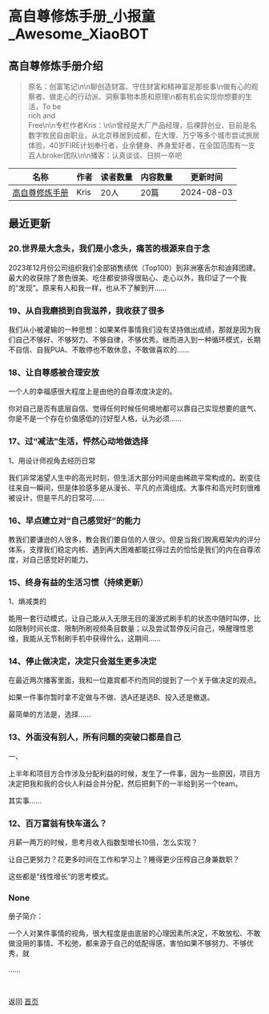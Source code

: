 # 高自尊修炼手册_小报童_Awesome_XiaoBOT

## 高自尊修炼手册介绍
> 原名：创富笔记\n\n聊创造财富、守住财富和精神富足那些事\n做有心的观察者、做走心的行动派、洞察事物本质和原理\n都有机会实现你想要的生活，To be  
rich and  
Free\n\n专栏作者Kris：\n\n曾经是大厂产品经理，后裸辞创业、目前是名数字牧民自由职业，从北京移居到成都，在大理、万宁等多个城市尝试旅居体验，40岁FIRE计划奉行者，业余健身、养身爱好者，在全国范围有一支百人broker团队\n\n播客：认真谈谈、日拱一卒吧  
  


|名称|作者|读者数量|内容数量|更新时间|
|---|---|---|---|---|
|[高自尊修炼手册](https://xiaobot.net/p/kland?refer=9c3f1c95-a052-465a-9902-f6d75080262a)|Kris|20人|20篇|2024-08-03|

## 最近更新
### 20.世界是大念头，我们是小念头，痛苦的根源来自于念

2023年12月份公司组织我们全部销售绩优（Top100）到非洲塞舌尔和迪拜团建。最大的收获除了景色很美、吃住都安排得很贴心、走心以外，我印证了一个我的“发现”。原来有人和我一样，也从不了解到开......

### 19、从自我磨损到自我滋养，我收获了很多

我们从小被灌输的一种思想：如果某件事情我们没有坚持做出成绩，那就是因为我们自己不够好、不够努力、不够自律，不够优秀。继而进入到一种循环模式，长期不自信、自我PUA、不敢停也不敢休息，不敢做喜欢的......

### 18、让自尊感被合理安放

一个人的幸福感很大程度上是由他的自尊浓度决定的。

你对自己是否有底层自信、觉得任何时候任何境地都可以靠自己实现想要的底气、你是不是一个存在价值感低的讨好型人格，认为必须......

### 17、过“减法”生活，怦然心动地做选择

1、用设计师视角去经历日常

我们非常渴望人生中的高光时刻，但生活大部分时间是由稀疏平常构成的。剧变往往来自一瞬间，但是体验感多是从漫长、平凡的点滴组成。大事件和高光时刻很难被设计，但是平凡的日常可......

### 16、早点建立对“自己感觉好”的能力

教我们要谦逊的人很多，教会我们要自信的人很少。但是当我们脱离框架内的评分体系，支撑我们稳定内核、遇到再大困难都能扛得过去的恰恰是我们的内在自尊浓度，对自己感觉好的能力。

### 15、终身有益的生活习惯（持续更新）

1、熵减类的

能用一套行动模式，让自己能从入无限无目的漫游式刷手机的状态中随时叫停，比如限制时间长度、限制所刷视频条目数量；以及尝试暂停反问自己，唤醒理性思维，我能从无节制刷手机中获得什么，这期间......

### 14、停止做决定，决定只会滋生更多决定

在最近两次播客里面，我和一位嘉宾都不约而同的提到了一个关于做决定的观点。

如果一件事你暂时拿不定做与不做、选A还是选B、投入还是撤退。

最简单的方法是，选择......

### 13、外面没有别人，所有问题的突破口都是自己

一、

上半年和项目方合作涉及分配利益的时候，发生了一件事，因为一些原因，项目方决定把我和我的合伙人利益合并分配，然后把剩下的一半给到另一个team。

其实事......

### 12、百万富翁有快车道么？

月薪一两万的时候，思考月收入指数型增长10倍，怎么实现？

让自己更努力？花更多时间在工作和学习上？睡得更少压榨自己身兼数职？

这些都是“线性增长”的思考模式。

### None

册子简介：

一个人对某件事情的视角，很大程度是由底层的心理因素所决定，不敢放松、不敢做没用的事情、不松弛，都来源于自己的低配得感，害怕如果不够努力、不够优秀，就

......


<a href="https://github.com/Reno9527/awesome-xiaobot" style="color: white; text-decoration: none;">awesome-xiaobot</a>

返回 [首页](../README.md)
